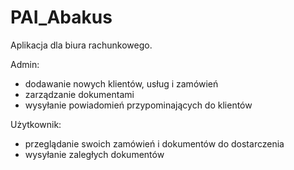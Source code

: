 # PAI_Abakus

Aplikacja dla biura rachunkowego.

Admin:
- dodawanie nowych klientów, usług i zamówień
- zarządzanie dokumentami
- wysyłanie powiadomień przypominających do klientów

Użytkownik: 
- przeglądanie swoich zamówień i dokumentów do dostarczenia
- wysyłanie zaległych dokumentów
